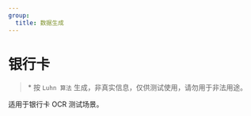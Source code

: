 ```yaml
---
group:
  title: 数据生成
---
```


# 银行卡

> \* 按 `Luhn 算法` 生成，非真实信息，仅供测试使用，请勿用于非法用途。

适用于银行卡 OCR 测试场景。

<code src='./index.tsx' inline />
